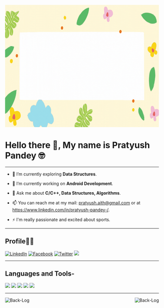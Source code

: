 
<p align="center">
 <img  width="800" height="400" src="https://github.com/Back-Log/Back-Log/blob/main/social/me.gif.gif">
</p>


# Hello there 👋, My name is Pratyush Pandey 🤓

---

- 🔭 I’m currently exploring **Data Structures**.

- 🌱 I’m currently working on **Android Development**.

- 💬 Ask me about **C/C++, Data Structures, Algorithms**.

- 📫 You can reach me at my mail: pratyush.aith@gmail.com or at https://www.linkedin.com/in/pratyush-pandey-/.

- ⚡ I'm really passionate and excited about sports.

---


## Profile🤝🏻

[![LinkedIn](https://img.shields.io/badge/LinkedIn-0077B5?style=for-the-badge&logo=linkedin&logoColor=white)](https://www.linkedin.com/in/pratyush-pandey-/)
[![Facebook](https://img.shields.io/badge/Facebook-1877F2?style=for-the-badge&logo=facebook&logoColor=white)](https://www.facebook.com/pratyush.pandey.549436/)
[![Twitter](https://img.shields.io/badge/Twitter-1DA1F2?style=for-the-badge&logo=twitter&logoColor=white)](https://twitter.com/Pratyush2241)
[<img src="https://img.shields.io/badge/-Hackerrank-2EC866?style=for-the-badge&logo=HackerRank&logoColor=white">](https://www.hackerrank.com/pratyushnasa)

---

## Languages and Tools-

<p align="left">
 <img src="https://img.shields.io/badge/python%20-%2314354C.svg?&style=for-the-badge&logo=python&logoColor=white"/> <img src="https://img.shields.io/badge/c++%20-%2300599C.svg?&style=for-the-badge&logo=c%2B%2B&ogoColor=white"/> <img src="https://img.shields.io/badge/git%20-%23F05033.svg?&style=for-the-badge&logo=git&logoColor=white"/> <img src="https://img.shields.io/badge/github%20-%23121011.svg?&style=for-the-badge&logo=github&logoColor=white"/>
 <img src="https://img.shields.io/badge/c%20-%2300599C.svg?&style=for-the-badge&logo=c&logoColor=white">
</p>

---

<p><img align="left" src="https://github-readme-stats.vercel.app/api/top-langs?username=Back-Log&show_icons=true&theme=radical&layout=compact" alt="Back-Log" /></p>

<p>&nbsp;<img align="right" src="https://github-readme-stats.vercel.app/api?username=Back-Log&show_icons=true&theme=radical" alt="Back-Log" /></p>

